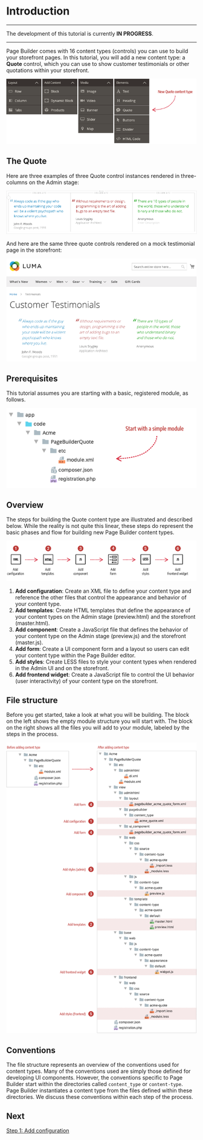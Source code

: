 # Introduction

***
The development of this tutorial is currently **IN PROGRESS**.

***

Page Builder comes with 16 content types (controls) you can use to build your storefront pages. In this tutorial, you will add a new content type: a **Quote** control, which you can use to show customer testimonials or other quotations within your storefront.

![Page Builder Content Types](../images/panel-horizontal.png)

## The Quote

Here are three examples of three Quote control instances rendered in three-columns on the Admin stage: 

![QuoteTypeDisplay](../images/QuoteTypeDisplay.png)

And here are the same three quote controls rendered on a mock testimonial page in the storefront:

![StorefrontTestimonials](../images/StorefrontTestimonials.png)



## Prerequisites

This tutorial assumes you are starting with a basic, registered module, as follows.

![Minimum module structure](../images/module-minimum-structure.png)



## Overview

The steps for building the Quote content type are illustrated and described below. While the reality is not quite this linear, these steps do represent the basic phases and flow for building new Page Builder content types.

![Creating Custom Content Types](../images/content-type-overview.png)

1. **Add configuration**: Create an XML file to define your content type and reference the other files that control the appearance and behavior of your content type.  
2. **Add templates**: Create HTML templates that define the appearance of your content types on the Admin stage (preview.html) and the storefront (master.html).
3. **Add component**: Create a JavaScript file that defines the behavior of your content type on the Admin stage (preview.js) and the storefront (master.js).
4. **Add form**: Create a UI component form and a layout so users can edit your content type within the Page Builder editor.
5. **Add styles**: Create LESS files to style your content types when rendered in the Admin UI and on the storefront. 
6. **Add frontend widget**: Create a JavaScript file to control the UI behavior (user interactivity) of your content type on the storefront.  

## File structure

Before you get started, take a look at what you will be building. The block on the left shows the empty module structure you will start with. The block on the right shows all the files you will add to your module, labeled by the steps in the process. 

![Before and after content type](../images/content-type-files.png)

## Conventions

The file structure represents an overview of the conventions used for content types. Many of the conventions used are simply those defined for developing UI components. However, the conventions specific to Page Builder start within the directories called `content_type` or `content-type`. Page Builder instantiates a content type from the files defined within these directories. We discuss these conventions within each step of the process.

## Next
[Step 1: Add configuration](step-1-add-configuration.md)